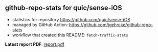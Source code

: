## github-repo-stats for quic/sense-iOS

- statistics for repository https://github.com/quic/sense-iOS
- managed by GitHub Action: https://github.com/jgehrcke/github-repo-stats
- workflow that created this README: `fetch-traffic-stats`

**Latest report PDF**: [report.pdf](https://github.com/njjetha/github-traffic/raw/github-repo-stats/quic/sense-iOS/latest-report/report.pdf)

